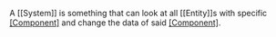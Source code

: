 A [[System]] is something that can look at all [[Entity]]s with specific [[Component]](s) and change the data of said [[Component]](s).